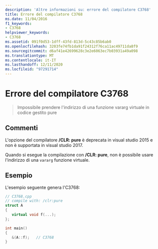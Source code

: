 ```yaml
---
description: 'Altre informazioni su: errore del compilatore C3768'
title: Errore del compilatore C3768
ms.date: 11/04/2016
f1_keywords:
- C3768
helpviewer_keywords:
- C3768
ms.assetid: 091f0d53-1dff-43fd-813d-5c43c85b6ab0
ms.openlocfilehash: 3203fe74fb1da91f24312f76ca11ac49711da8f9
ms.sourcegitcommit: d6af41e42699628c3e2e6063ec7b03931a49a098
ms.translationtype: MT
ms.contentlocale: it-IT
ms.lasthandoff: 12/11/2020
ms.locfileid: "97291714"
---
```

# <a name="compiler-error-c3768"></a>Errore del compilatore C3768

> Impossibile prendere l'indirizzo di una funzione vararg virtuale in codice gestito pure

## <a name="remarks"></a>Commenti

L'opzione del compilatore **/CLR: pure** è deprecata in visual studio 2015 e non è supportata in visual studio 2017.

Quando si esegue la compilazione con **/CLR: pure**, non è possibile usare l'indirizzo di una `vararg` funzione virtuale.

## <a name="example"></a>Esempio

L'esempio seguente genera l'C3768:

```cpp
// C3768.cpp
// compile with: /clr:pure
struct A
{
   virtual void f(...);
};

int main()
{
   &(A::f);   // C3768
}
```
